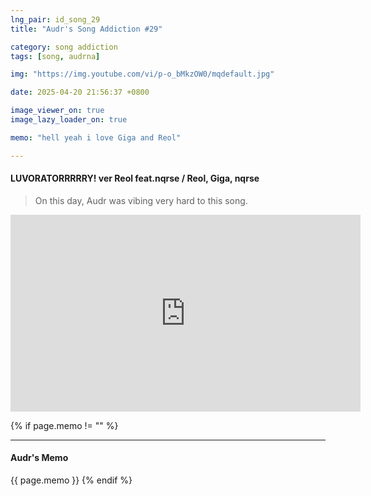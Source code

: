 ```yaml
---
lng_pair: id_song_29
title: "Audr's Song Addiction #29"

category: song addiction
tags: [song, audrna]

img: "https://img.youtube.com/vi/p-o_bMkzOW0/mqdefault.jpg"

date: 2025-04-20 21:56:37 +0800

image_viewer_on: true
image_lazy_loader_on: true

memo: "hell yeah i love Giga and Reol"

---
```


<!-- outline-start -->
#### LUVORATORRRRRY! ver Reol feat.nqrse / Reol, Giga, nqrse
<!-- outline-end -->

> On this day, Audr was vibing very hard to this song.

<iframe
  width="560"
  height="315"
  src="https://www.youtube.com/embed/p-o_bMkzOW0"
  title="YouTube video player"
  frameborder="0"
  allow="accelerometer; clipboard-write; encrypted-media; gyroscope; picture-in-picture; web-share"
  referrerpolicy="strict-origin-when-cross-origin"
  allowfullscreen
  data-align="center"
></iframe>

{% if page.memo != "" %}
<hr>

#### Audr's Memo

{{ page.memo }}
{% endif %}
